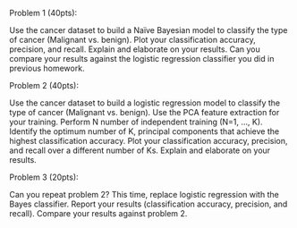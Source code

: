 Problem 1 (40pts):

Use the cancer dataset to build a Naïve Bayesian model to classify the type of cancer (Malignant vs. benign). Plot your classification accuracy, precision, and recall. Explain and elaborate on your results. Can you compare your results against the logistic regression classifier you did in previous homework.


Problem 2 (40pts):

Use the cancer dataset to build a logistic regression model to classify the type of cancer (Malignant vs. benign). Use the PCA feature extraction for your training. Perform N number of independent training (N=1, …, K). Identify the optimum number of K, principal components that achieve the highest classification accuracy. Plot your classification accuracy, precision, and recall over a different number of Ks. Explain and elaborate on your results.


Problem 3 (20pts):

Can you repeat problem 2? This time, replace logistic regression with the Bayes classifier. Report your results (classification accuracy, precision, and recall). Compare your results against problem 2.
